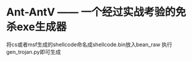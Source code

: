 # Ant-AntV —— 一个经过实战考验的免杀exe生成器

将cs或者msf生成的shellcode命名成shellcode.bin放入bean_raw 执行gen_trojan.py即可生成
